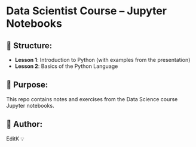 # Data Scientist Course – Jupyter Notebooks

## 📁 Structure:
- **Lesson 1**: Introduction to Python (with examples from the presentation)
- **Lesson 2**: Basics of the Python Language

## 🎯 Purpose:
This repo contains notes and exercises from the Data Science course Jupyter notebooks.

## 📌 Author:
EditK 💡
